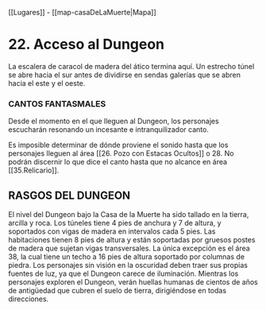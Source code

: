 [[Lugares]]  -  [[map-casaDeLaMuerte|Mapa]]

# 22. Acceso al Dungeon

La escalera de caracol de madera del ático termina aquí. Un estrecho túnel se abre hacia el sur antes de dividirse en sendas galerías que se abren hacia el este y el oeste.  

### CANTOS FANTASMALES
Desde el momento en el que lleguen al Dungeon, los personajes escucharán resonando un incesante e intranquilizador canto.

Es imposible determinar de dónde proviene el sonido hasta que los personajes lleguen al área [[26. Pozo con Estacas Ocultos]] o 28. No podrán discernir lo que dice el canto hasta que no alcance en área [[35.Relicario]].

## RASGOS DEL DUNGEON 
El nivel del Dungeon bajo la Casa de la Muerte ha sido tallado en la tierra, arcilla y roca. Los túneles tiene 4 pies de anchura y 7 de altura, y soportados con vigas de madera en intervalos cada 5 pies. Las habitaciones tienen 8 pies de altura y están soportadas por gruesos postes de madera que sujetan vigas transversales. La única excepción es el área 38, la cual tiene un techo a 16 pies de altura soportado por columnas de piedra. Los personajes sin visión en la oscuridad deben traer sus propias fuentes de luz, ya que el Dungeon carece de iluminación. Mientras los personajes exploren el Dungeon, verán huellas humanas de cientos de años de antigüedad que cubren el suelo de tierra, dirigiéndose en todas direcciones.